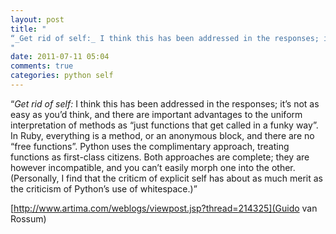 ```yaml
---
layout: post
title: "
“_Get rid of self:_ I think this has been addressed in the responses; it’s not as easy as you’d think, and there are important advantages to the uniform interpretation of methods as “just functions that get called in a funky way”. In Ruby, everything is a method, or an anonymous block, and there are no “free functions”. Python uses the complimentary approach, treating functions as first-class citizens. Both approaches are complete; they are however incompatible, and you can’t easily morph one into the other. (Personally, I find that the criticm of explicit self has about as much merit as the criticism of Python’s use of whitespace.)”
"
date: 2011-07-11 05:04
comments: true
categories: python self
---
```


“_Get rid of self:_ I think this has been addressed in the responses; it’s not as easy as you’d think, and there are important advantages to the uniform interpretation of methods as “just functions that get called in a funky way”. In Ruby, everything is a method, or an anonymous block, and there are no “free functions”. Python uses the complimentary approach, treating functions as first-class citizens. Both approaches are complete; they are however incompatible, and you can’t easily morph one into the other. (Personally, I find that the criticm of explicit self has about as much merit as the criticism of Python’s use of whitespace.)”

[http://www.artima.com/weblogs/viewpost.jsp?thread=214325](Guido van Rossum)

